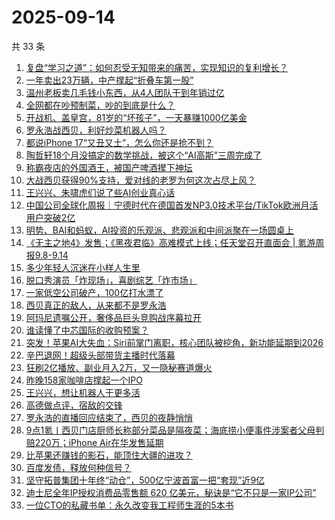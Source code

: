 # 2025-09-14

共 33 条

<!-- BEGIN 36KR -->
<!-- 最后更新时间 2025-09-14 23:07:03 +0800 -->
1. [复盘“学习之道”：如何忍受无知带来的痛苦，实现知识的复利增长？](https://36kr.com/p/3435205731208583)
1. [一年卖出23万辆，中产撑起“折叠车第一股”](https://36kr.com/p/3465076168480129)
1. [温州老板卖几毛钱小东西，从4人团队干到年销过亿](https://36kr.com/p/3465165552948868)
1. [全网都在吵预制菜，吵的到底是什么？](https://36kr.com/p/3464520258737792)
1. [开战机、盖皇宫，81岁的“坏孩子”，一天暴赚1000亿美金](https://36kr.com/p/3466002638345859)
1. [罗永浩战西贝，利好炒菜机器人吗？](https://36kr.com/p/3464883547198851)
1. [都说iPhone 17“又丑又土”，怎么你还是抢不到？](https://36kr.com/p/3466188763436419)
1. [陶哲轩18个月没搞定的数学挑战，被这个“AI高斯”三周完成了](https://36kr.com/p/3466108385908098)
1. [称霸夜店的外国酒王，被国产啤酒撵下神坛](https://36kr.com/p/3466223323927943)
1. [大战西贝获得90%支持，爱对线的老罗为何这次占尽上风？](https://36kr.com/p/3466051797456520)
1. [王兴兴、朱啸虎们说了些AI创业真心话](https://36kr.com/p/3466318680069511)
1. [中国公司全球化周报｜宁德时代在德国首发NP3.0技术平台/TikTok欧洲月活用户突破2亿](https://36kr.com/p/3466061677549186)
1. [明势、BAI和蚂蚁，AI投资的乐观派、悲观派和中间派聚在一场圆桌上](https://36kr.com/p/3466338499728770)
1. [《无主之地4》发售；《黑夜君临》高难模式上线；任天堂召开直面会 |  氪游周报9.8-9.14](https://36kr.com/p/3466354160604549)
1. [多少年轻人沉迷在小样人生里](https://36kr.com/p/3464636090799495)
1. [脱口秀演员「炸现场」，喜剧综艺「炸市场」](https://36kr.com/p/3465101525374597)
1. [一家低空公司破产，100亿打水漂了](https://36kr.com/p/3464862733063814)
1. [西贝真正的敌人，从来都不是罗永浩](https://36kr.com/p/3464839499798150)
1. [阿玛尼遗嘱公开，奢侈品巨头竞购战序幕拉开](https://36kr.com/p/3464831255287168)
1. [谁读懂了中芯国际的收购预案？](https://36kr.com/p/3464756066719111)
1. [突发！苹果AI大失血：Siri前掌门离职，核心团队被挖角，新功能延期到2026](https://36kr.com/p/3464729146250886)
1. [辛巴退网！超级头部带货主播时代落幕](https://36kr.com/p/3464665336665736)
1. [狂刷2亿播放、副业月入2万，又一隐秘赛道爆火](https://36kr.com/p/3464619080652422)
1. [昨晚158家咖啡店撑起一个IPO](https://36kr.com/p/3464569170351490)
1. [王兴兴，想让机器人干更多活](https://36kr.com/p/3464525286708614)
1. [高德做点评，宿敌的交锋](https://36kr.com/p/3464550514579840)
1. [罗永浩的直播回应结束了，西贝的夜静悄悄](https://36kr.com/p/3464443525371529)
1. [9点1氪丨西贝门店厨师长称部分菜品是隔夜菜；海底捞小便事件涉案者父母判赔220万；iPhone Air在华发售延期](https://36kr.com/p/3463950592366215)
1. [比苹果还赚钱的影石，能顶住大疆的进攻？](https://36kr.com/p/3464455763137922)
1. [百度发债，释放何种信号？](https://36kr.com/p/3464461935203715)
1. [坚守拓普集团十年终“动仓”，500亿宁波首富一把“套现”近9亿](https://36kr.com/p/3463766399326596)
1. [迪士尼全年IP授权消费品零售额 620 亿美元，秘诀是“它不只是一家IP公司”](https://36kr.com/p/3463454008071560)
1. [一位CTO的私藏书单：永久改变我工程师生涯的5本书](https://36kr.com/p/3436685002820996)
<!-- END 36KR -->